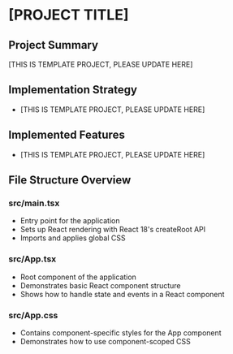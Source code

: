 # [PROJECT TITLE]

## Project Summary

[THIS IS TEMPLATE PROJECT, PLEASE UPDATE HERE]

## Implementation Strategy

- [THIS IS TEMPLATE PROJECT, PLEASE UPDATE HERE]

## Implemented Features

- [THIS IS TEMPLATE PROJECT, PLEASE UPDATE HERE]

## File Structure Overview

### src/main.tsx

- Entry point for the application
- Sets up React rendering with React 18's createRoot API
- Imports and applies global CSS

### src/App.tsx

- Root component of the application
- Demonstrates basic React component structure
- Shows how to handle state and events in a React component

### src/App.css

- Contains component-specific styles for the App component
- Demonstrates how to use component-scoped CSS

